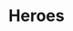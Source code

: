 ---
pid: LLP240
title: Heroes
location_transcription: P.A. — The city — North Philly
zipcode: '19120'
outside_phl: 
neighborhood: Logan,Olney
age: '11'
age_range: 6-13
instagram: 
image_file_name: LLP_240.jpg
proposal_transcription: This monument basically shows the people / animals that saved
  others and that fought for this country
topic: Animals,Armed Forces
topic_summary: 0, 0
type: Memorial
keywords_other: animals, service animals, heroes
credit: Laritea Gonzalez
image_labels: 
twitter: 
facebook: 
permalink: "/monuments/llp240/"
layout: item-page
---